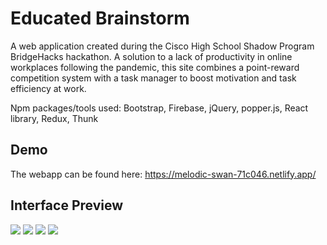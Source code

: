 # Educated Brainstorm
A web application created during the Cisco High School Shadow Program BridgeHacks hackathon.
A solution to a lack of productivity in online workplaces following the pandemic, this site combines a point-reward competition system with a task manager to boost motivation and task efficiency at work.

Npm packages/tools used: Bootstrap, Firebase, jQuery, popper.js, React library, Redux, Thunk
## Demo
The webapp can be found here:
https://melodic-swan-71c046.netlify.app/

## Interface Preview
![](https://i.imgur.com/sHvwDO8.png)
![](https://i.imgur.com/8juI8f6.png)
![](https://i.imgur.com/RFb31oH.png)
![](https://i.imgur.com/Qy2IIUw.png)



